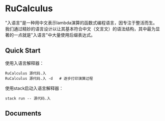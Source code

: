 # RuCalculus

"入语言"是一种用中文表示lambda演算的函数式编程语言，因专注于整活而生。我们通过精妙的语言设计以让其基本符合中文（文言文）的语法结构，其中最为显著的一点就是"入语言"中大量使用后缀表达式。

## Quick Start

使用入语言解释器：
```
RuCalculus 源代码.入
RuCalculus 源代码.入 -d   # 逐步打印演算过程
```

使用stack启动入语言解释器：
```
stack run -- 源代码.入
```

## Documents
